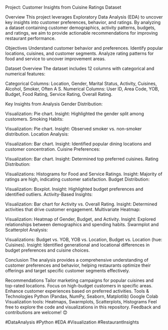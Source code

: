 Project: Customer Insights from Cuisine Ratings Dataset

Overview
This project leverages Exploratory Data Analysis (EDA) to uncover key insights into customer preferences, behavior, and ratings. By analyzing a dataset containing customer demographics, activity patterns, budgets, and ratings, we aim to provide actionable recommendations for improving restaurant performance.

Objectives
Understand customer behavior and preferences.
Identify popular locations, cuisines, and customer segments.
Analyze rating patterns for food and service to uncover improvement areas.

Dataset Overview
The dataset includes 12 columns with categorical and numerical features:

Categorical Columns: Location, Gender, Marital Status, Activity, Cuisines, Alcohol, Smoker, Often A S.
Numerical Columns: User ID, Area Code, YOB, Budget, Food Rating, Service Rating, Overall Rating.


Key Insights from Analysis
Gender Distribution:

Visualization: Pie chart.
Insight: Highlighted the gender split among customers.
Smoking Habits:

Visualization: Pie chart.
Insight: Observed smoker vs. non-smoker distribution.
Location Analysis:

Visualization: Bar chart.
Insight: Identified popular dining locations and customer concentration.
Cuisine Preferences:

Visualization: Bar chart.
Insight: Determined top preferred cuisines.
Rating Distribution:

Visualizations: Histograms for Food and Service Ratings.
Insight: Majority of ratings are high, indicating customer satisfaction.
Budget Distribution:

Visualization: Boxplot.
Insight: Highlighted budget preferences and identified outliers.
Activity-Based Insights:

Visualization: Bar chart for Activity vs. Overall Rating.
Insight: Determined activities that drive customer engagement.
Multivariate Heatmap:

Visualization: Heatmap of Gender, Budget, and Activity.
Insight: Explored relationships between demographics and spending habits.
Swarmplot and Scatterplot Analysis:

Visualizations: Budget vs. YOB, YOB vs. Location, Budget vs. Location (hue: Cuisines).
Insight: Identified generational and locational differences in budget preferences and cuisine choices.

Conclusion
The analysis provides a comprehensive understanding of customer preferences and behavior, helping restaurants optimize their offerings and target specific customer segments effectively.

Recommendations
Tailor marketing campaigns for popular cuisines and top-rated locations.
Focus on high-budget customers in specific areas.
Enhance customer experiences based on preferred activities.
Tools & Technologies
Python (Pandas, NumPy, Seaborn, Matplotlib)
Google Colab
Visualization tools: Heatmaps, Swarmplots, Scatterplots, Histograms
Feel free to explore the code and visualizations in this repository. Feedback and contributions are welcome! 😊

#DataAnalysis #Python #EDA #Visualization #RestaurantInsights
